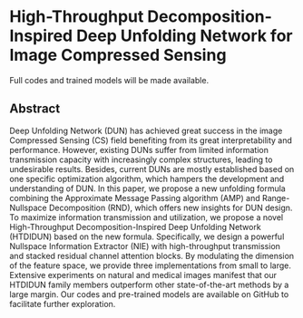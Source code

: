 # High-Throughput Decomposition-Inspired Deep Unfolding Network for Image Compressed Sensing
Full codes and trained models will be made available. 

## Abstract
Deep Unfolding Network (DUN) has achieved great success in the image Compressed Sensing (CS) field benefiting from its great interpretability and performance. However, existing DUNs suffer from limited information transmission capacity with increasingly complex structures, leading to undesirable results. Besides, current DUNs are mostly established based on one specific optimization algorithm, which hampers the development and understanding of DUN. In this paper, we propose a new unfolding formula combining the Approximate Message Passing algorithm (AMP) and Range-Nullspace Decomposition (RND), which offers new insights for DUN design. To maximize information transmission and utilization, we propose a novel High-Throughput Decomposition-Inspired Deep Unfolding Network (HTDIDUN) based on the new formula. Specifically, we design a powerful Nullspace Information Extractor (NIE) with high-throughput transmission and stacked residual channel attention blocks. By modulating the dimension of the feature space, we provide three implementations from small to large. Extensive experiments on natural and medical images manifest that our HTDIDUN family members outperform other state-of-the-art methods by a large margin. Our codes and pre-trained models are available on GitHub to facilitate further exploration.
